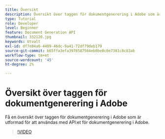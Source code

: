 ```yaml
---
title: Översikt
description: Översikt över taggen för dokumentgenerering i Adobe som är utformad för att användas med API:et för dokumentgenerering i Adobe
type: Tutorial
role: Developer
level: Beginner
feature: Document Generation API
thumbnail: 332120.jpg
keywords: Utvalt
exl-id: df7e84a6-4409-46dc-9a41-72df79deb179
source-git-commit: b65ffa3efa3978587564eb0be0c0e7381c8c83ab
workflow-type: tm+mt
source-wordcount: '45'
ht-degree: 2%

---
```


# Översikt över taggen för dokumentgenerering i Adobe

Få en översikt över taggen för dokumentgenerering i Adobe som är utformad för att användas med API:et för dokumentgenerering i Adobe.

>[!VIDEO](https://video.tv.adobe.com/v/332120?hidetitle=true)
